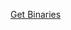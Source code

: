 [Get Binaries](https://raw.githubusercontent.com/threefoldfoundation/info_grid/master/docs/technology/get_binaries.md ':include :type=markdown')